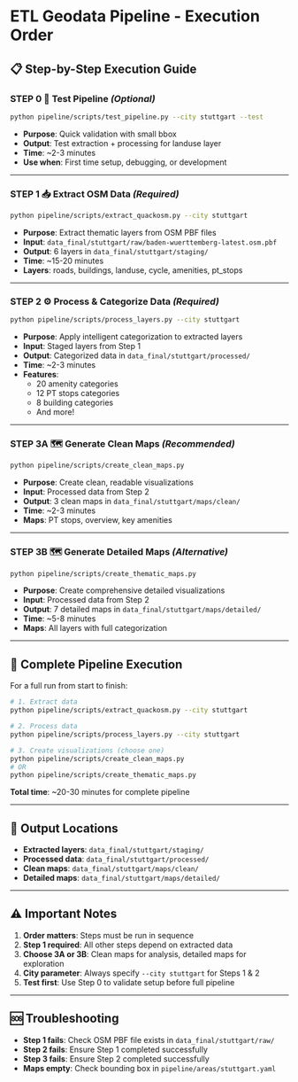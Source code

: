 # ETL Geodata Pipeline - Execution Order

## 📋 **Step-by-Step Execution Guide**

### **STEP 0** 🧪 **Test Pipeline** *(Optional)*
```bash
python pipeline/scripts/test_pipeline.py --city stuttgart --test
```
- **Purpose**: Quick validation with small bbox
- **Output**: Test extraction + processing for landuse layer
- **Time**: ~2-3 minutes
- **Use when**: First time setup, debugging, or development

---

### **STEP 1** 📥 **Extract OSM Data** *(Required)*
```bash
python pipeline/scripts/extract_quackosm.py --city stuttgart
```
- **Purpose**: Extract thematic layers from OSM PBF files
- **Input**: `data_final/stuttgart/raw/baden-wuerttemberg-latest.osm.pbf`
- **Output**: 6 layers in `data_final/stuttgart/staging/`
- **Time**: ~15-20 minutes
- **Layers**: roads, buildings, landuse, cycle, amenities, pt_stops

---

### **STEP 2** ⚙️ **Process & Categorize Data** *(Required)*
```bash
python pipeline/scripts/process_layers.py --city stuttgart
```
- **Purpose**: Apply intelligent categorization to extracted layers
- **Input**: Staged layers from Step 1
- **Output**: Categorized data in `data_final/stuttgart/processed/`
- **Time**: ~2-3 minutes
- **Features**: 
  - 20 amenity categories
  - 12 PT stops categories
  - 8 building categories
  - And more!

---

### **STEP 3A** 🗺️ **Generate Clean Maps** *(Recommended)*
```bash
python pipeline/scripts/create_clean_maps.py
```
- **Purpose**: Create clean, readable visualizations
- **Input**: Processed data from Step 2
- **Output**: 3 clean maps in `data_final/stuttgart/maps/clean/`
- **Time**: ~2-3 minutes
- **Maps**: PT stops, overview, key amenities

---

### **STEP 3B** 🗺️ **Generate Detailed Maps** *(Alternative)*
```bash
python pipeline/scripts/create_thematic_maps.py
```
- **Purpose**: Create comprehensive detailed visualizations
- **Input**: Processed data from Step 2
- **Output**: 7 detailed maps in `data_final/stuttgart/maps/detailed/`
- **Time**: ~5-8 minutes
- **Maps**: All layers with full categorization

---

## 🔄 **Complete Pipeline Execution**

For a full run from start to finish:

```bash
# 1. Extract data
python pipeline/scripts/extract_quackosm.py --city stuttgart

# 2. Process data
python pipeline/scripts/process_layers.py --city stuttgart

# 3. Create visualizations (choose one)
python pipeline/scripts/create_clean_maps.py
# OR
python pipeline/scripts/create_thematic_maps.py
```

**Total time**: ~20-30 minutes for complete pipeline

---

## 📁 **Output Locations**

- **Extracted layers**: `data_final/stuttgart/staging/`
- **Processed data**: `data_final/stuttgart/processed/`
- **Clean maps**: `data_final/stuttgart/maps/clean/`
- **Detailed maps**: `data_final/stuttgart/maps/detailed/`

---

## ⚠️ **Important Notes**

1. **Order matters**: Steps must be run in sequence
2. **Step 1 required**: All other steps depend on extracted data
3. **Choose 3A or 3B**: Clean maps for analysis, detailed maps for exploration
4. **City parameter**: Always specify `--city stuttgart` for Steps 1 & 2
5. **Test first**: Use Step 0 to validate setup before full pipeline

---

## 🆘 **Troubleshooting**

- **Step 1 fails**: Check OSM PBF file exists in `data_final/stuttgart/raw/`
- **Step 2 fails**: Ensure Step 1 completed successfully
- **Step 3 fails**: Ensure Step 2 completed successfully
- **Maps empty**: Check bounding box in `pipeline/areas/stuttgart.yaml`

